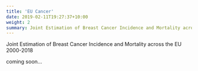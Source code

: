 ```yaml
---
title: 'EU Cancer'
date: 2019-02-11T19:27:37+10:00
weight: 2
summary: Joint Estimation of Breast Cancer Incidence and Mortality across the EU 2000-2018
---
```


Joint Estimation of Breast Cancer Incidence and Mortality across the EU 2000-2018

coming soon...

<!---

## Quickstart

Copy or git clone this theme into the sites themes folder `mynewsite/themes`

```
hugo new site whisper
git clone https://github.com/jugglerx/hugo-whisper-theme.git
```

### Code Highlighting

Whisper uses Hugo's in-built code highlighting with a github style code highlighting theme. https://gohugo.io/content-management/syntax-highlighting/

You can insert code snippets in any markdown file by using standard code fences syntax ie:

```js
function myFunction() {
  var x = document.getElementById('myDIV');
  if (x.style.display === 'none') {
    x.style.display = 'block';
  } else {
    x.style.display = 'none';
  }
}
```

-->